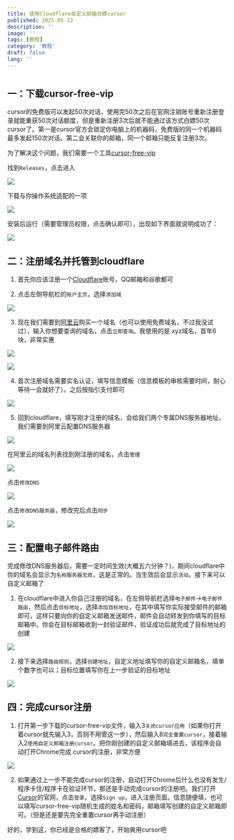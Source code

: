 ```yaml
---
title: 使用Cloudflare自定义邮箱白嫖cursor
published: 2025-05-13
description: ''
image: ''
tags: [教程]
category: '教程'
draft: false 
lang: ''
---
```


# 

## **一：下载cursor-free-vip**

cursor的免费版可以发起50次对话，使用完50次之后在官网注销账号重新注册登录就能重获50次对话额度，但是重新注册3次后就不能通过该方式白嫖50次cursor了。第一是cursor官方会锁定你电脑上的机器码，免费版的同一个机器码最多发起150次对话。第二会关联你的邮箱，同一个邮箱只能反复注册3次。

为了解决这个问题，我们需要一个工具[cursor-free-vip](https:/github.com/yeongpin/cursor-free-vip)

找到`Releases`，点击进入

![](assets/images/2025-05-13-12-54-29-image.png)

下载与你操作系统适配的一项

![](assets/images/2025-05-13-12-55-06-image.png)

安装后运行（需要管理员权限，点击确认即可），出现如下界面就说明成功了：

![](assets/images/2025-05-13-12-58-47-image.png)

## 二：注册域名并托管到cloudflare

1. 首先你应该注册一个[Cloudflare](https://www.cloudflare.com/zh-cn/)账号，QQ邮箱和谷歌都可

2. 点击左侧导航栏的`账户主页`，选择`添加域`

![](assets/images/2025-05-13-13-03-25-image.png)

3. 现在我们需要到[阿里云](https://www.aliyun.com/)购买一个域名（也可以使用免费域名，不过我没试过），输入你想要查询的域名，点击`立即查询`。我使用的是.xyz域名，首年6块，非常实惠

![](assets/images/2025-05-13-13-06-36-image.png)

![](assets/images/2025-05-13-13-08-03-image.png)

4. 首次注册域名需要实名认证，填写信息模板（信息模板的审核需要时间，耐心等待一会就好了）。之后按指引支付即可

![](assets/images/2025-05-13-13-09-57-image.png)

5. 回到cloudflare，填写刚才注册的域名，会给我们两个专属DNS服务器地址，我们需要到阿里云配置DNS服务器

![](assets/images/2025-05-13-13-58-00-image.png)

在阿里云的域名列表找到刚注册的域名，点击`管理`

![](assets/images/2025-05-13-13-58-34-image.png)

点击`修改DNS`

![](assets/images/2025-05-13-14-30-48-image.png)

点击`修改DNS服务器`，修改完后点击`同步`

![](assets/images/2025-05-13-14-00-14-image.png)

## 三：配置电子邮件路由

完成修改DNS服务器后，需要一定时间生效(大概五六分钟？)，期间cloudflare中你的域名会显示为`名称服务器无效`，这是正常的。当生效后会显示`活动`。接下来可以自定义邮箱了

1. 在cloudflare中进入你自己注册的域名，在左侧导航栏选择`电子邮件`->`电子邮件路由`，然后点击`目标地址`，选择`添加目标地址`，在其中填写你实际接受邮件的邮箱即可，这样只要向你的自定义邮箱发送邮件，邮件会自动转发到你填写的目标邮箱中。你会在目标邮箱收到一封验证邮件，验证成功后就完成了目标地址的创建

![](assets/images/2025-05-13-14-12-08-image.png)

2. 接下来选择`路由规则`，选择`创建地址`，自定义地址填写你的自定义邮箱名，填单个数字也可以；目标位置填写你在上一步验证的目标地址

![](assets/images/2025-05-13-14-14-24-image.png)

## 四：完成cursor注册

1. 打开第一步下载的cursor-free-vip文件，输入3`关闭cursor应用`（如果你打开着cursor就先输入3，否则不用管这一步），然后输入8`完全重置cursor`，接着输入2`使用自定义邮箱注册cursor`。把你刚创建的自定义邮箱填进去，该程序会自动打开Chrome完成 cursor的注册，非常方便

![](assets/images/2025-05-13-14-19-50-image.png)

2. 如果通过上一步不能完成cursor的注册，自动打开Chrome后什么也没有发生/程序卡住/程序卡在验证环节，那还是手动完成cursor的注册吧。我们打开[Cursor](https://www.cursor.com/cn)的官网，点击`登录`，选择`Sign up`，进入注册页面。信息随便填，也可以填写cursor-free-vip随机生成的姓名和密码，邮箱填写创建的自定义邮箱即可。（但是还是要先完全重置cursor再手动注册）

好的，学到这，你已经是合格的嫖客了，开始爽用cursor吧

